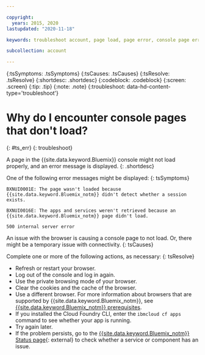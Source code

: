 ```yaml
---

copyright:
  years: 2015, 2020
lastupdated: "2020-11-18"

keywords: troubleshoot account, page load, page error, console page error

subcollection: account

---
```


{:tsSymptoms: .tsSymptoms}
{:tsCauses: .tsCauses}
{:tsResolve: .tsResolve}
{:shortdesc: .shortdesc}
{:codeblock: .codeblock}
{:screen: .screen}
{:tip: .tip}
{:note: .note}
{:troubleshoot: data-hd-content-type='troubleshoot'}

# Why do I encounter console pages that don't load?
{: #ts_err}
{: troubleshoot}

A page in the {{site.data.keyword.Bluemix}} console might not load properly, and an error message is displayed. 
{: .shortdesc}

One of the following error messages might be displayed:
{: tsSymptoms}

`BXNUI0001E: The page wasn't loaded because {{site.data.keyword.Bluemix_notm}} didn't detect whether a session exists.`

`BXNUI0016E: The apps and services weren't retrieved because an {{site.data.keyword.Bluemix_notm}} page didn't load.`

`500 internal server error`

An issue with the browser is causing a console page to not load. Or, there might be a temporary issue with connectivity.
{: tsCauses}

Complete one or more of the following actions, as necessary:
{: tsResolve}

  * Refresh or restart your browser.
  * Log out of the console and log in again.
  * Use the private browsing mode of your browser.
  * Clear the cookies and the cache of the browser.
  * Use a different browser. For more information about browsers that are supported by {{site.data.keyword.Bluemix_notm}}, see [{{site.data.keyword.Bluemix_notm}} prerequisites](/docs/overview?topic=overview-prereqs-platform).
  * If you installed the Cloud Foundry CLI, enter the `ibmcloud cf apps` command to see whether your app is running.
  * Try again later.
  * If the problem persists, go to the [{{site.data.keyword.Bluemix_notm}} Status page](https://cloud.ibm.com/status){: external} to check whether a service or component has an issue.
